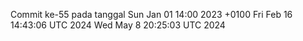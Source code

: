 Commit ke-55 pada tanggal Sun Jan 01 14:00 2023 +0100
Fri Feb 16 14:43:06 UTC 2024
Wed May  8 20:25:03 UTC 2024
